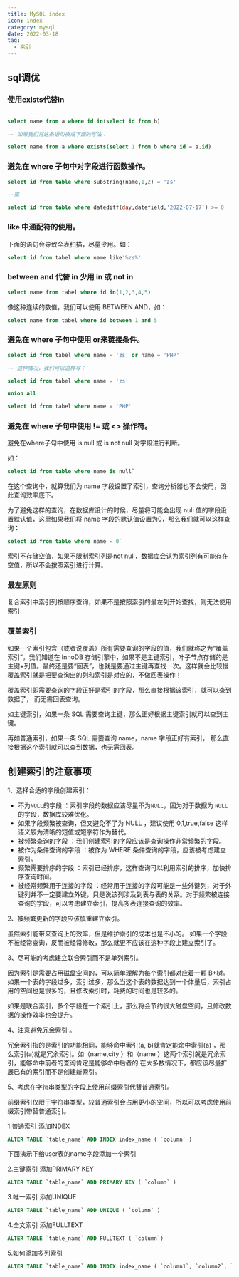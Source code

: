 ```yaml
---
title: MySQL index
icon: index
category: mysql
date: 2022-03-18
tag:
  - 索引
---
```


## sql调优

### 使用exists代替in

```sql

select name from a where id in(select id from b)

-- 如果我们将这条语句换成下面的写法：

select name from a where exists(select 1 from b where id = a.id)
```

### 避免在 where 子句中对字段进行函数操作。

```sql
select id from table where substring(name,1,2) = 'zs'

--或

select id from table where datediff(day,datefield,'2022-07-17') >= 0    

```

### like 中通配符的使用。

下面的语句会导致全表扫描，尽量少用。如：

```sql
select id from tabel where name like'%zs%'
```

### between and 代替 in 少用 in 或 not in

```sql
select name from tabel where id in(1,2,3,4,5)
```
像这种连续的数值，我们可以使用 BETWEEN AND，如：

```sql
select name from tabel where id between 1 and 5
```

### 避免在 where 子句中使用 or来链接条件。

```sql
select id from tabel where name = 'zs' or name = 'PHP'

-- 这种情况，我们可以这样写：

select id from tabel where name = 'zs'

union all

select id from tabel where name = 'PHP'
```

### 避免在 where 子句中使用 != 或 <> 操作符。

避免在where子句中使用 is null 或 is not null 对字段进行判断。

如：

```sql
select id from table where name is null`
```

在这个查询中，就算我们为 name 字段设置了索引，查询分析器也不会使用，因此查询效率底下。

为了避免这样的查询，在数据库设计的时候，尽量将可能会出现 null 值的字段设置默认值，这里如果我们将 name 字段的默认值设置为0，那么我们就可以这样查询：

```sql
select id from table where name = 0`
```

索引不存储空值，如果不限制索引列是not null，数据库会认为索引列有可能存在空值，所以不会按照索引进行计算。

### 最左原则

复合索引中索引列按顺序查询，如果不是按照索引的最左列开始查找，则无法使用索引

### 覆盖索引

如果一个索引包含（或者说覆盖）所有需要查询的字段的值，我们就称之为“覆盖索引”。我们知道在 InnoDB 存储引擎中，如果不是主键索引，叶子节点存储的是主键+列值。最终还是要“回表”，也就是要通过主键再查找一次。这样就会比较慢覆盖索引就是把要查询出的列和索引是对应的，不做回表操作！

覆盖索引即需要查询的字段正好是索引的字段，那么直接根据该索引，就可以查到数据了，
而无需回表查询。 

如主键索引，如果一条 SQL 需要查询主键，那么正好根据主键索引就可以查到主键。 

再如普通索引，如果一条 SQL 需要查询 name，name 字段正好有索引， 那么直接根据这个索引就可以查到数据，也无需回表。 

## 创建索引的注意事项

1、选择合适的字段创建索引：

- 不为`NULL`的字段 ：索引字段的数据应该尽量不为`NULL`，因为对于数据为 `NULL` 的字段，数据库较难优化。
- 如果字段频繁被查询，但又避免不了为 NULL ，建议使用 0,1,true,false 这样语义较为清晰的短值或短字符作为替代。 
- 被频繁查询的字段 ：我们创建索引的字段应该是查询操作非常频繁的字段。 
- 被作为条件查询的字段 ：被作为 WHERE 条件查询的字段，应该被考虑建立索引。 
- 频繁需要排序的字段 ：索引已经排序，这样查询可以利用索引的排序，加快排序查询时间。 
- 被经常频繁用于连接的字段 ：经常用于连接的字段可能是一些外键列，对于外键列并不一定要建立外键，只是说该列涉及到表与表的关系。对于频繁被连接查询的字段，可以考虑建立索引，提高多表连接查询的效率。

2、被频繁更新的字段应该慎重建立索引。

虽然索引能带来查询上的效率，但是维护索引的成本也是不小的。 如果一个字段不被经常查询，反而被经常修改，那么就更不应该在这种字段上建立索引了。

3、尽可能的考虑建立联合索引而不是单列索引。

因为索引是需要占用磁盘空间的，可以简单理解为每个索引都对应着一颗 B+树。如果一个表的字段过多，索引过多，那么当这个表的数据达到一个体量后，索引占用的空间也是很多的，且修改索引时，耗费的时间也是较多的。

如果是联合索引，多个字段在一个索引上，那么将会节约很大磁盘空间，且修改数据的操作效率也会提升。

4、注意避免冗余索引 。

冗余索引指的是索引的功能相同，能够命中索引(a, b)就肯定能命中索引(a) ，那么索引(a)就是冗余索引。如（name,city ）和（name ）这两个索引就是冗余索引，能够命中前者的查询肯定是能够命中后者的 在大多数情况下，都应该尽量扩展已有的索引而不是创建新索引。

5、考虑在字符串类型的字段上使用前缀索引代替普通索引。

前缀索引仅限于字符串类型，较普通索引会占用更小的空间，所以可以考虑使用前缀索引带替普通索引。

1.普通索引 添加INDEX

```sql
ALTER TABLE `table_name` ADD INDEX index_name ( `column` )

```

下面演示下给user表的name字段添加一个索引

2.主键索引 添加PRIMARY KEY

```sql
ALTER TABLE `table_name` ADD PRIMARY KEY ( `column` )

```

3.唯一索引 添加UNIQUE

```sql
ALTER TABLE `table_name` ADD UNIQUE ( `column` )

```


4.全文索引 添加FULLTEXT

```sql
ALTER TABLE `table_name` ADD FULLTEXT ( `column`)
```

5.如何添加多列索引

```sql
ALTER TABLE `table_name` ADD INDEX index_name ( `column1`, `column2`, `column3` )

```


